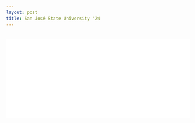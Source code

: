 ```yaml
---
layout: post
title: San José State University '24
---
```

<br>
<picture>
<!--   <source media="(prefers-color-scheme: dark)"  srcset="sjsu-24.png"> -->
  <source media="(prefers-color-scheme: light)"  srcset="sjsu-24-light.png">
  <img alt="abstract" src="sjsu-24.png">
</picture>
